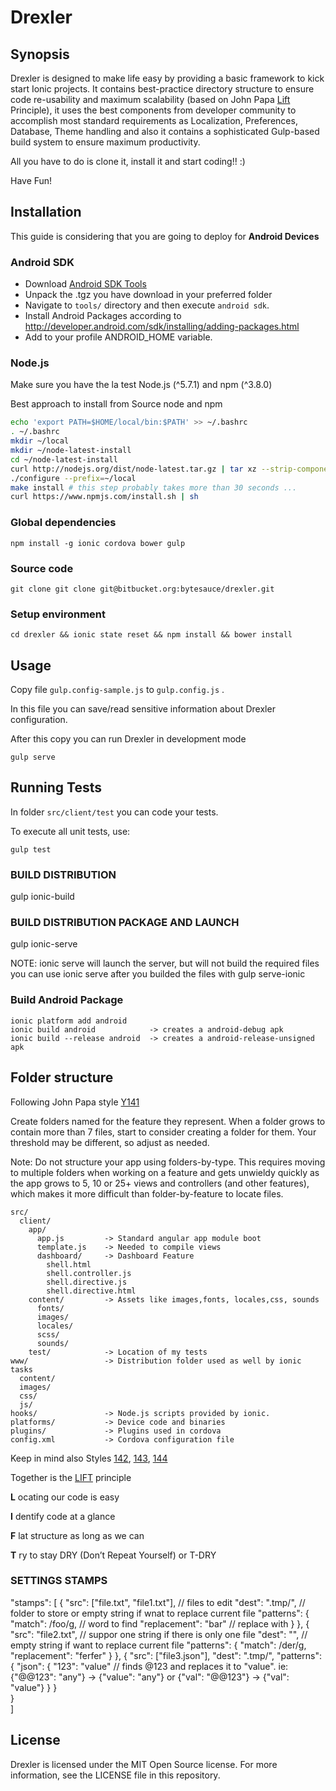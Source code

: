 # Drexler

## Synopsis

Drexler is designed to make life easy by providing a basic framework  to kick start Ionic projects. It contains best-practice directory structure to ensure code re-usability and maximum scalability (based on John Papa [Lift](https://github.com/johnpapa/angular-styleguide/blob/master/a1/README.md#lift) Principle), it uses the best components from developer community to accomplish most standard requirements as Localization, Preferences, Database, Theme handling and also it contains a sophisticated Gulp-based build system to ensure maximum productivity.

All you have to do is clone it, install it and start coding!! :)

Have Fun!

## Installation

This guide is considering that you are going to deploy for **Android Devices**

### Android SDK

* Download [Android SDK Tools](http://developer.android.com/sdk/index.html#Other)
* Unpack the .tgz you have download in your preferred folder
* Navigate to `tools/` directory and then execute `android sdk`.
* Install Android Packages according to http://developer.android.com/sdk/installing/adding-packages.html
* Add to your profile ANDROID_HOME variable.

### Node.js

Make sure you have the la test Node.js (^5.7.1) and npm (^3.8.0)

Best approach to install from Source node and npm

```bash
echo 'export PATH=$HOME/local/bin:$PATH' >> ~/.bashrc
. ~/.bashrc
mkdir ~/local
mkdir ~/node-latest-install
cd ~/node-latest-install
curl http://nodejs.org/dist/node-latest.tar.gz | tar xz --strip-components=1
./configure --prefix=~/local
make install # this step probably takes more than 30 seconds ...
curl https://www.npmjs.com/install.sh | sh
```

### Global dependencies

```
npm install -g ionic cordova bower gulp
```

### Source code

```
git clone git clone git@bitbucket.org:bytesauce/drexler.git
```

### Setup environment

```
cd drexler && ionic state reset && npm install && bower install
```

## Usage

Copy file `gulp.config-sample.js` to `gulp.config.js` .

In this file you can save/read sensitive information about Drexler configuration.

After this copy you can run  Drexler in development mode

```
gulp serve
```

## Running Tests

In folder `src/client/test` you can code your tests.

To execute all unit tests, use:

```
gulp test
```



### BUILD DISTRIBUTION

gulp ionic-build

### BUILD DISTRIBUTION PACKAGE AND LAUNCH

gulp ionic-serve

  NOTE:
  ionic serve will launch the server, but will not build the required files
  you can use ionic serve after you builded the files with gulp serve-ionic

### Build Android Package
```
ionic platform add android
ionic build android            -> creates a android-debug apk
ionic build --release android  -> creates a android-release-unsigned apk
```




## Folder structure

Following John Papa style [Y141](https://github.com/johnpapa/angular-styleguide/blob/master/README.md#style-y141)

Create folders named for the feature they represent. When a folder grows to contain more than 7 files, start to consider creating a folder for them. Your threshold may be different, so adjust as needed.

Note: Do not structure your app using folders-by-type. This requires moving to multiple folders when working on a feature and gets unwieldy quickly as the app grows to 5, 10 or 25+ views and controllers (and other features), which makes it more difficult than folder-by-feature to locate files.

```
src/
  client/
    app/
      app.js         -> Standard angular app module boot
      template.js    -> Needed to compile views
      dashboard/     -> Dashboard Feature
        shell.html
        shell.controller.js
        shell.directive.js
        shell.directive.html
    content/         -> Assets like images,fonts, locales,css, sounds
      fonts/
      images/
      locales/
      scss/
      sounds/
    test/            -> Location of my tests
www/                 -> Distribution folder used as well by ionic tasks
  content/
  images/
  css/
  js/
hooks/               -> Node.js scripts provided by ionic.
platforms/           -> Device code and binaries
plugins/             -> Plugins used in cordova
config.xml           -> Cordova configuration file
```
Keep in mind also Styles [142](https://github.com/johnpapa/angular-styleguide/blob/master/README.md#style-y142), [143](https://github.com/johnpapa/angular-styleguide/blob/master/README.md#style-y143), [144](https://github.com/johnpapa/angular-styleguide/blob/master/README.md#style-y144)

Together is the [LIFT](https://github.com/johnpapa/angular-styleguide/blob/master/README.md#style-y140) principle

**L** ocating our code is easy

**I** dentify code at a glance

**F** lat structure as long as we can

**T** ry to stay DRY (Don’t Repeat Yourself) or T-DRY



### SETTINGS STAMPS
"stamps": [
    {
      "src": ["file.txt", "file1.txt"],    // files to edit
      "dest": ".tmp/",                     // folder to store or empty string if wnat to replace current file
      "patterns": {
        "match": /foo/g,                   // word to find
        "replacement": "bar"               // replace with
      }
    },
    {
      "src": "file2.txt",                 // suppor one string if there is only one file
      "dest": "",                         // empty string if want to replace current file
      "patterns": {
        "match": /der/g,
        "replacement": "ferfer"
      }
    },
    {
      "src": ["file3.json"],
      "dest": ".tmp/",
      "patterns": {
        "json": {
        "123": "value"                    // finds @123 and replaces it to "value". ie: {"@@123": "any"} -> {"value": "any"} or {"val": "@@123"} -> {"val": "value"}
        }
      }         
    }     
  ]

## License

Drexler is licensed under the MIT Open Source license. For more information, see the LICENSE file in this repository.

